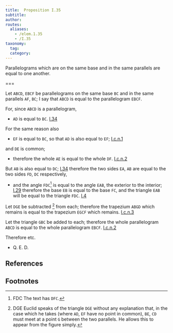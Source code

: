```yaml
---
title:  Proposition I.35
subtitle:
author:
routes:
  aliases:
    - /elem.1.35
    - /I.35
taxonomy:
  tag:
  category:
---
```


Parallelograms which are on the same base and in the same parallels are equal to one another.

===

Let `ABCD`, `EBCF` be parallelograms on the same base `BC` and in the same parallels `AF`, `BC`; I say that `ABCD` is equal to the parallelogram `EBCF`.

For, since `ABCD` is a parallelogram, 

- `AD` is equal to `BC`. [I.34]

For the same reason also 

- `EF` is equal to `BC`, so that `AD` is also equal to `EF`; [I.c.n.1]

and `DE` is common; 

- therefore the whole `AE` is equal to the whole `DF`. [I.c.n.2]

But `AB` is also equal to `DC`; [I.34] therefore the two sides `EA`, `AB` are equal to the two sides `FD`, `DC` respectively,

- and the angle `FDC`[^I.35:1] is equal to the angle `EAB`, the exterior to the interior; [I.29] therefore the base `EB` is equal to the base `FC`, and the triangle `EAB` will be equal to the triangle `FDC`. [I.4]

Let `DGE` be subtracted [^I.35:2] from each; therefore the trapezium `ABGD` which remains is equal to the trapezium `EGCF` which remains. [I.c.n.3] 

Let the triangle `GBC` be added to each; therefore the whole parallelogram `ABCD` is equal to the whole parallelogram `EBCF`. [I.c.n.2]

Therefore etc.

- Q. E. D.


## References

[I.4]: /elem.1.4 "Book 1 - Proposition 4"
[I.29]: /elem.1.29 "Book 1 - Proposition 29"
[I.34]: /elem.1.34 "Book 1 - Proposition 34"
[I.c.n.1]: /elem.1.c.n.1 "Book 1 - Common Notion 1"
[I.c.n.2]: /elem.1.c.n.2 "Book 1 - Common Notion 2"
[I.c.n.3]: /elem.1.c.n.3 "Book 1 - Common Notion 3"

## Footnotes

[^I.35:1]: FDC
    The text has <quote>`DFC`.</quote>


[^I.35:2]: DGE
    Euclid speaks of the triangle `DGE` without any explanation that, in the case which he takes (where `AD`, `EF` have no point in common), `BE`, `CD` must meet at a point `G` between the two parallels. He allows this to appear from the figure simply.

